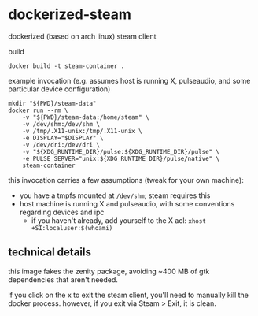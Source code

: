 # dockerized-steam

dockerized (based on arch linux) steam client

build

    docker build -t steam-container .    

example invocation (e.g. assumes host is running X, pulseaudio, and some particular device configuration)

    mkdir "${PWD}/steam-data"
    docker run --rm \
        -v "${PWD}/steam-data:/home/steam" \
        -v /dev/shm:/dev/shm \
        -v /tmp/.X11-unix:/tmp/.X11-unix \
        -e DISPLAY="$DISPLAY" \
        -v /dev/dri:/dev/dri \
        -v "${XDG_RUNTIME_DIR}/pulse:${XDG_RUNTIME_DIR}/pulse" \
        -e PULSE_SERVER="unix:${XDG_RUNTIME_DIR}/pulse/native" \
        steam-container

this invocation carries a few assumptions (tweak for your own machine):

- you have a tmpfs mounted at `/dev/shm`; steam requires this
- host machine is running X and pulseaudio, with some conventions regarding devices and ipc
    - if you haven't already, add yourself to the X acl: `xhost +SI:localuser:$(whoami)`


## technical details

this image fakes the zenity package, avoiding ~400 MB of gtk dependencies that aren't needed.

if you click on the x to exit the steam client, you'll need to manually kill the docker process. however, if you exit via Steam > Exit, it is clean.
